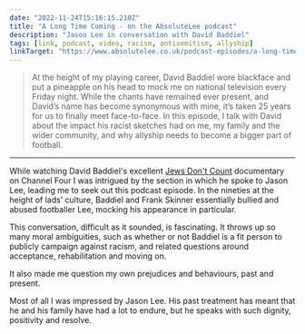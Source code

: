 ```yaml
---
date: "2022-11-24T15:16:15.210Z"
title: "A Long Time Coming - on the AbsoluteLee podcast"
description: "Jason Lee in conversation with David Baddiel"
tags: [link, podcast, video, racism, antisemitism, allyship]
linkTarget: "https://www.absolutelee.co.uk/podcast-episodes/a-long-time-coming"
---
```

> At the height of my playing career, David Baddiel wore blackface and put a pineapple on his head to mock me on national television every Friday night. While the chants have remained ever present, and David’s name has become synonymous with mine, it’s taken 25 years for us to finally meet face-to-face. In this episode, I talk with David about the impact his racist sketches had on me, my family and the wider community, and why allyship needs to become a bigger part of football.
---

While watching David Baddiel's excellent [Jews Don't Count](https://www.channel4.com/programmes/david-baddiel-jews-dont-count) documentary on Channel Four I was intrigued by the section in which he spoke to Jason Lee, leading me to seek out this podcast episode.
In the nineties at the height of lads’ culture, Baddiel and Frank Skinner essentially bullied and abused footballer Lee, mocking his appearance in particular. 

This conversation, difficult as it sounded, is fascinating. It throws up so many moral ambiguities, such as whether or not Baddiel is a fit person to publicly campaign against racism, and related questions around acceptance, rehabilitation and moving on.

It also made me question my own prejudices and behaviours, past and present.

Most of all I was impressed by Jason Lee. His past treatment has meant that he and his family have had a lot to endure, but he speaks with such dignity, positivity and resolve.
